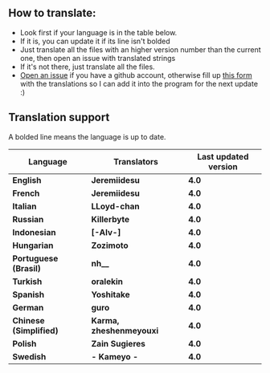 ## How to translate:
* Look first if your language is in the table below.
* If it is, you can update it if its line isn't bolded
* Just translate all the files with an higher version number than the current one, then open an issue with translated strings
* If it's not there, just translate all the files. 
* [Open an issue](https://github.com/Jeremiidesu/osu-rank/issues) if you have a github account, otherwise fill up [this form](https://goo.gl/forms/YBbGcH07QCLvfBMw1) with the translations so I can add it into the program for the next update :)

## Translation support
A bolded line means the language is up to date.

| Language             | Translators           | Last updated version |
|----------------------|-----------------------|----------------------|
| **English**          | **Jeremiidesu**       | **4.0**              |
| **French**           | **Jeremiidesu**       | **4.0**              |
| **Italian**          | **LLoyd-chan**        | **4.0**                  |
| **Russian**          | **Killerbyte**        | **4.0**              |
| **Indonesian**       | **[-Alv-]**           | **4.0**              |
| **Hungarian**        | **Zozimoto**          | **4.0**              |
| **Portuguese (Brasil)**  | **nh__**          | **4.0**              |
| **Turkish**          | **oralekin**          | **4.0**              |
| **Spanish**          | **Yoshitake**         | **4.0**                  |
| **German**           | **guro**              | **4.0**              |
| **Chinese (Simplified)** | **Karma, zheshenmeyouxi** | **4.0**      |
| **Polish**           | **Zain Sugieres**     | **4.0**              |
| **Swedish**          | **- Kameyo -**        | **4.0**              |
